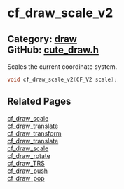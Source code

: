 [//]: # (This file is automatically generated by Cute Framework's docs parser.)
[//]: # (Do not edit this file by hand!)
[//]: # (See: https://github.com/RandyGaul/cute_framework/blob/master/samples/docs_parser.cpp)
[](../header.md ':include')

# cf_draw_scale_v2

Category: [draw](/api_reference?id=draw)  
GitHub: [cute_draw.h](https://github.com/RandyGaul/cute_framework/blob/master/include/cute_draw.h)  
---

Scales the current coordinate system.

```cpp
void cf_draw_scale_v2(CF_V2 scale);
```

## Related Pages

[cf_draw_scale](/draw/cf_draw_scale.md)  
[cf_draw_translate](/draw/cf_draw_translate.md)  
[cf_draw_transform](/draw/cf_draw_transform.md)  
[cf_draw_translate](/draw/cf_draw_translate.md)  
[cf_draw_scale](/draw/cf_draw_scale.md)  
[cf_draw_rotate](/draw/cf_draw_rotate.md)  
[cf_draw_TRS](/draw/cf_draw_trs.md)  
[cf_draw_push](/draw/cf_draw_push.md)  
[cf_draw_pop](/draw/cf_draw_pop.md)  
